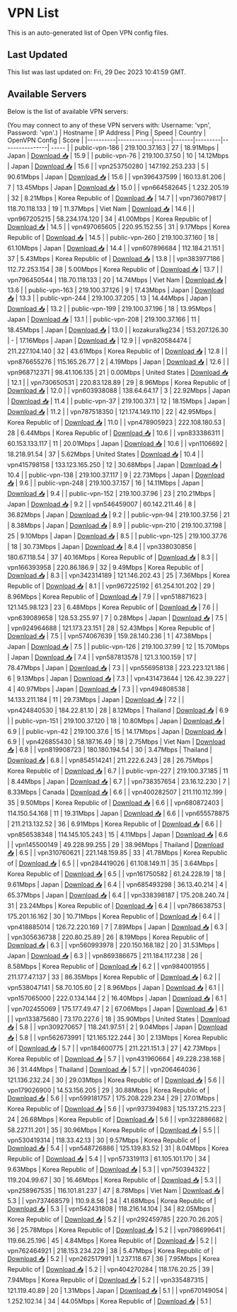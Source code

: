 # VPN List

This is an auto-generated list of Open VPN config files.

## Last Updated

This list was last updated on: Fri, 29 Dec 2023 10:41:59 GMT.

## Available Servers

Below is the list of available VPN servers:

(You may connect to any of these VPN servers with: Username: 'vpn', Password: 'vpn'.)
| Hostname | IP Address | Ping | Speed | Country | OpenVPN Config | Score |
|----------|------------|------|-------|---------|----------------| ----- |
| public-vpn-186 | 219.100.37.163 | 27 | 18.91Mbps | Japan | [Download 📥](./configs/server_0_JP.ovpn) | 15.9 |
| public-vpn-76 | 219.100.37.50 | 10 | 14.12Mbps | Japan | [Download 📥](./configs/server_1_JP.ovpn) | 15.6 |
| vpn253750280 | 147.192.253.233 | 5 | 90.61Mbps | Japan | [Download 📥](./configs/server_2_JP.ovpn) | 15.6 |
| vpn396437599 | 160.13.81.206 | 7 | 13.45Mbps | Japan | [Download 📥](./configs/server_3_JP.ovpn) | 15.0 |
| vpn664582645 | 1.232.205.19 | 32 | 8.21Mbps | Korea Republic of | [Download 📥](./configs/server_4_KR.ovpn) | 14.7 |
| vpn736079817 | 118.70.118.133 | 19 | 11.37Mbps | Viet Nam | [Download 📥](./configs/server_5_VN.ovpn) | 14.6 |
| vpn967205215 | 58.234.174.120 | 34 | 41.00Mbps | Korea Republic of | [Download 📥](./configs/server_6_KR.ovpn) | 14.5 |
| vpn497065605 | 220.95.152.55 | 31 | 9.17Mbps | Korea Republic of | [Download 📥](./configs/server_7_KR.ovpn) | 14.5 |
| public-vpn-260 | 219.100.37.160 | 18 | 61.10Mbps | Japan | [Download 📥](./configs/server_8_JP.ovpn) | 14.4 |
| vpn607896684 | 112.184.21.151 | 37 | 5.43Mbps | Korea Republic of | [Download 📥](./configs/server_9_KR.ovpn) | 13.8 |
| vpn383977186 | 112.72.253.154 | 38 | 5.00Mbps | Korea Republic of | [Download 📥](./configs/server_10_KR.ovpn) | 13.7 |
| vpn796450544 | 118.70.118.133 | 20 | 14.74Mbps | Viet Nam | [Download 📥](./configs/server_11_VN.ovpn) | 13.6 |
| public-vpn-163 | 219.100.37.126 | 9 | 17.43Mbps | Japan | [Download 📥](./configs/server_12_JP.ovpn) | 13.3 |
| public-vpn-244 | 219.100.37.205 | 13 | 14.44Mbps | Japan | [Download 📥](./configs/server_13_JP.ovpn) | 13.2 |
| public-vpn-199 | 219.100.37.196 | 18 | 13.95Mbps | Japan | [Download 📥](./configs/server_14_JP.ovpn) | 13.1 |
| public-vpn-208 | 219.100.37.166 | 11 | 18.45Mbps | Japan | [Download 📥](./configs/server_15_JP.ovpn) | 13.0 |
| kozakura1kg234 | 153.207.126.30 | - | 17.16Mbps | Japan | [Download 📥](./configs/server_16_JP.ovpn) | 12.9 |
| vpn820584474 | 211.227.104.140 | 32 | 43.61Mbps | Korea Republic of | [Download 📥](./configs/server_17_KR.ovpn) | 12.8 |
| vpn876655276 | 115.165.26.77 | 2 | 4.19Mbps | Japan | [Download 📥](./configs/server_18_JP.ovpn) | 12.6 |
| vpn968712371 | 98.41.106.135 | 21 | 0.00Mbps | United States | [Download 📥](./configs/server_19_US.ovpn) | 12.1 |
| vpn730650531 | 220.83.128.89 | 29 | 8.96Mbps | Korea Republic of | [Download 📥](./configs/server_20_KR.ovpn) | 12.0 |
| vpn603938088 | 138.64.64.17 | 3 | 22.92Mbps | Japan | [Download 📥](./configs/server_21_JP.ovpn) | 11.4 |
| public-vpn-37 | 219.100.37.1 | 12 | 18.15Mbps | Japan | [Download 📥](./configs/server_22_JP.ovpn) | 11.2 |
| vpn787518350 | 121.174.149.110 | 22 | 42.95Mbps | Korea Republic of | [Download 📥](./configs/server_23_KR.ovpn) | 11.0 |
| vpn478905923 | 222.108.180.53 | 28 | 6.44Mbps | Korea Republic of | [Download 📥](./configs/server_24_KR.ovpn) | 10.6 |
| vpn833386311 | 60.153.133.117 | 11 | 20.01Mbps | Japan | [Download 📥](./configs/server_25_JP.ovpn) | 10.6 |
| vpn1106692 | 18.218.91.54 | 37 | 5.62Mbps | United States | [Download 📥](./configs/server_26_US.ovpn) | 10.4 |
| vpn415798158 | 133.123.165.250 | 12 | 30.68Mbps | Japan | [Download 📥](./configs/server_27_JP.ovpn) | 10.4 |
| public-vpn-138 | 219.100.37.117 | 9 | 22.73Mbps | Japan | [Download 📥](./configs/server_28_JP.ovpn) | 9.6 |
| public-vpn-248 | 219.100.37.157 | 16 | 14.11Mbps | Japan | [Download 📥](./configs/server_29_JP.ovpn) | 9.4 |
| public-vpn-152 | 219.100.37.96 | 23 | 210.21Mbps | Japan | [Download 📥](./configs/server_30_JP.ovpn) | 9.2 |
| vpn546459007 | 60.142.211.46 | 8 | 36.82Mbps | Japan | [Download 📥](./configs/server_31_JP.ovpn) | 9.2 |
| public-vpn-94 | 219.100.37.56 | 21 | 8.38Mbps | Japan | [Download 📥](./configs/server_32_JP.ovpn) | 8.9 |
| public-vpn-210 | 219.100.37.198 | 25 | 9.10Mbps | Japan | [Download 📥](./configs/server_33_JP.ovpn) | 8.5 |
| public-vpn-125 | 219.100.37.76 | 18 | 30.73Mbps | Japan | [Download 📥](./configs/server_34_JP.ovpn) | 8.4 |
| vpn338030856 | 180.67.118.54 | 37 | 40.16Mbps | Korea Republic of | [Download 📥](./configs/server_35_KR.ovpn) | 8.3 |
| vpn166393958 | 220.86.186.9 | 32 | 9.49Mbps | Korea Republic of | [Download 📥](./configs/server_36_KR.ovpn) | 8.3 |
| vpn342314189 | 121.146.202.43 | 25 | 7.36Mbps | Korea Republic of | [Download 📥](./configs/server_37_KR.ovpn) | 8.1 |
| vpn967225192 | 61.254.101.202 | 29 | 8.96Mbps | Korea Republic of | [Download 📥](./configs/server_38_KR.ovpn) | 7.9 |
| vpn518871623 | 121.145.98.123 | 23 | 6.48Mbps | Korea Republic of | [Download 📥](./configs/server_39_KR.ovpn) | 7.6 |
| vpn639089658 | 128.53.255.97 | 7 | 0.28Mbps | Japan | [Download 📥](./configs/server_40_JP.ovpn) | 7.5 |
| vpn924964688 | 121.173.23.151 | 28 | 52.43Mbps | Korea Republic of | [Download 📥](./configs/server_41_KR.ovpn) | 7.5 |
| vpn574067639 | 159.28.140.236 | 1 | 47.38Mbps | Japan | [Download 📥](./configs/server_42_JP.ovpn) | 7.5 |
| public-vpn-126 | 219.100.37.99 | 12 | 15.70Mbps | Japan | [Download 📥](./configs/server_43_JP.ovpn) | 7.4 |
| vpn587813578 | 121.3.100.159 | 17 | 78.47Mbps | Japan | [Download 📥](./configs/server_44_JP.ovpn) | 7.3 |
| vpn556958138 | 223.223.121.186 | 6 | 9.13Mbps | Japan | [Download 📥](./configs/server_45_JP.ovpn) | 7.3 |
| vpn431473644 | 126.42.39.227 | 4 | 40.97Mbps | Japan | [Download 📥](./configs/server_46_JP.ovpn) | 7.3 |
| vpn494808538 | 14.133.211.184 | 11 | 29.73Mbps | Japan | [Download 📥](./configs/server_47_JP.ovpn) | 7.2 |
| vpn424840530 | 184.22.81.10 | 28 | 8.12Mbps | Thailand | [Download 📥](./configs/server_48_TH.ovpn) | 6.9 |
| public-vpn-151 | 219.100.37.120 | 18 | 10.80Mbps | Japan | [Download 📥](./configs/server_49_JP.ovpn) | 6.9 |
| public-vpn-42 | 219.100.37.6 | 15 | 14.17Mbps | Japan | [Download 📥](./configs/server_50_JP.ovpn) | 6.9 |
| vpn426855430 | 58.187.16.49 | 18 | 2.75Mbps | Viet Nam | [Download 📥](./configs/server_51_VN.ovpn) | 6.8 |
| vpn819908723 | 180.180.194.54 | 30 | 3.47Mbps | Thailand | [Download 📥](./configs/server_52_TH.ovpn) | 6.8 |
| vpn854514241 | 211.222.6.243 | 28 | 26.75Mbps | Korea Republic of | [Download 📥](./configs/server_53_KR.ovpn) | 6.7 |
| public-vpn-227 | 219.100.37.185 | 11 | 8.44Mbps | Japan | [Download 📥](./configs/server_54_JP.ovpn) | 6.7 |
| vpn738357654 | 23.16.12.230 | 7 | 8.33Mbps | Canada | [Download 📥](./configs/server_55_CA.ovpn) | 6.6 |
| vpn400282507 | 211.110.112.199 | 35 | 9.50Mbps | Korea Republic of | [Download 📥](./configs/server_56_KR.ovpn) | 6.6 |
| vpn680872403 | 114.150.54.168 | 11 | 19.31Mbps | Japan | [Download 📥](./configs/server_57_JP.ovpn) | 6.6 |
| vpn655578875 | 211.213.132.52 | 36 | 6.91Mbps | Korea Republic of | [Download 📥](./configs/server_58_KR.ovpn) | 6.6 |
| vpn856538348 | 114.145.105.243 | 15 | 4.11Mbps | Japan | [Download 📥](./configs/server_59_JP.ovpn) | 6.6 |
| vpn145500149 | 49.228.99.255 | 29 | 38.96Mbps | Thailand | [Download 📥](./configs/server_60_TH.ovpn) | 6.5 |
| vpn310760621 | 221.148.159.85 | 33 | 41.78Mbps | Korea Republic of | [Download 📥](./configs/server_61_KR.ovpn) | 6.5 |
| vpn284419026 | 61.108.149.11 | 35 | 3.64Mbps | Korea Republic of | [Download 📥](./configs/server_62_KR.ovpn) | 6.5 |
| vpn161750582 | 61.24.228.19 | 18 | 9.61Mbps | Japan | [Download 📥](./configs/server_63_JP.ovpn) | 6.4 |
| vpn685493298 | 36.13.40.214 | 4 | 65.37Mbps | Japan | [Download 📥](./configs/server_64_JP.ovpn) | 6.4 |
| vpn338398187 | 175.208.240.74 | 31 | 23.24Mbps | Korea Republic of | [Download 📥](./configs/server_65_KR.ovpn) | 6.4 |
| vpn786638753 | 175.201.16.162 | 30 | 10.71Mbps | Korea Republic of | [Download 📥](./configs/server_66_KR.ovpn) | 6.4 |
| vpn418885014 | 126.72.220.169 | 7 | 7.89Mbps | Japan | [Download 📥](./configs/server_67_JP.ovpn) | 6.3 |
| vpn305636738 | 220.80.25.89 | 26 | 8.19Mbps | Korea Republic of | [Download 📥](./configs/server_68_KR.ovpn) | 6.3 |
| vpn560993978 | 220.150.168.182 | 20 | 31.53Mbps | Japan | [Download 📥](./configs/server_69_JP.ovpn) | 6.3 |
| vpn869386675 | 211.184.117.238 | 26 | 8.58Mbps | Korea Republic of | [Download 📥](./configs/server_70_KR.ovpn) | 6.2 |
| vpn984001955 | 211.177.47.137 | 33 | 86.35Mbps | Korea Republic of | [Download 📥](./configs/server_71_KR.ovpn) | 6.2 |
| vpn538047141 | 58.70.105.60 | 2 | 8.96Mbps | Japan | [Download 📥](./configs/server_72_JP.ovpn) | 6.1 |
| vpn157065000 | 222.0.134.144 | 2 | 16.40Mbps | Japan | [Download 📥](./configs/server_73_JP.ovpn) | 6.1 |
| vpn702455069 | 175.177.49.47 | 2 | 67.06Mbps | Japan | [Download 📥](./configs/server_74_JP.ovpn) | 6.1 |
| vpn133875680 | 73.170.227.6 | 18 | 35.90Mbps | United States | [Download 📥](./configs/server_75_US.ovpn) | 5.8 |
| vpn309270657 | 118.241.97.51 | 2 | 9.04Mbps | Japan | [Download 📥](./configs/server_76_JP.ovpn) | 5.8 |
| vpn562673991 | 121.165.122.244 | 30 | 2.13Mbps | Korea Republic of | [Download 📥](./configs/server_77_KR.ovpn) | 5.7 |
| vpn184600775 | 211.221.151.3 | 27 | 42.73Mbps | Korea Republic of | [Download 📥](./configs/server_78_KR.ovpn) | 5.7 |
| vpn431960664 | 49.228.238.168 | 36 | 31.44Mbps | Thailand | [Download 📥](./configs/server_79_TH.ovpn) | 5.7 |
| vpn206464036 | 121.136.232.24 | 30 | 29.03Mbps | Korea Republic of | [Download 📥](./configs/server_80_KR.ovpn) | 5.6 |
| vpn179026900 | 14.53.156.205 | 29 | 30.88Mbps | Korea Republic of | [Download 📥](./configs/server_81_KR.ovpn) | 5.6 |
| vpn599181757 | 175.208.229.234 | 29 | 27.01Mbps | Korea Republic of | [Download 📥](./configs/server_82_KR.ovpn) | 5.6 |
| vpn937394983 | 125.137.215.223 | 24 | 26.68Mbps | Korea Republic of | [Download 📥](./configs/server_83_KR.ovpn) | 5.6 |
| vpn322886682 | 58.227.11.201 | 35 | 30.96Mbps | Korea Republic of | [Download 📥](./configs/server_84_KR.ovpn) | 5.5 |
| vpn530419314 | 118.33.42.13 | 30 | 9.57Mbps | Korea Republic of | [Download 📥](./configs/server_85_KR.ovpn) | 5.4 |
| vpn548726886 | 125.139.83.52 | 31 | 8.04Mbps | Korea Republic of | [Download 📥](./configs/server_86_KR.ovpn) | 5.4 |
| vpn573319113 | 61.105.101.170 | 34 | 9.63Mbps | Korea Republic of | [Download 📥](./configs/server_87_KR.ovpn) | 5.3 |
| vpn750394322 | 119.204.99.67 | 30 | 16.46Mbps | Korea Republic of | [Download 📥](./configs/server_88_KR.ovpn) | 5.3 |
| vpn258967535 | 116.101.81.237 | 47 | 8.78Mbps | Viet Nam | [Download 📥](./configs/server_89_VN.ovpn) | 5.3 |
| vpn737468579 | 110.9.8.56 | 34 | 41.68Mbps | Korea Republic of | [Download 📥](./configs/server_90_KR.ovpn) | 5.3 |
| vpn542431808 | 118.216.14.104 | 34 | 82.05Mbps | Korea Republic of | [Download 📥](./configs/server_91_KR.ovpn) | 5.2 |
| vpn292459785 | 220.70.26.205 | 36 | 25.78Mbps | Korea Republic of | [Download 📥](./configs/server_92_KR.ovpn) | 5.2 |
| vpn798699641 | 119.66.25.196 | 45 | 4.84Mbps | Korea Republic of | [Download 📥](./configs/server_93_KR.ovpn) | 5.2 |
| vpn762464921 | 218.153.234.229 | 38 | 5.47Mbps | Korea Republic of | [Download 📥](./configs/server_94_KR.ovpn) | 5.2 |
| vpn262517991 | 1.237.118.67 | 36 | 7.95Mbps | Korea Republic of | [Download 📥](./configs/server_95_KR.ovpn) | 5.2 |
| vpn404270284 | 118.176.20.25 | 39 | 7.94Mbps | Korea Republic of | [Download 📥](./configs/server_96_KR.ovpn) | 5.2 |
| vpn335487315 | 121.119.40.89 | 20 | 1.31Mbps | Japan | [Download 📥](./configs/server_97_JP.ovpn) | 5.1 |
| vpn670149054 | 1.252.102.14 | 34 | 44.05Mbps | Korea Republic of | [Download 📥](./configs/server_98_KR.ovpn) | 5.1 |
